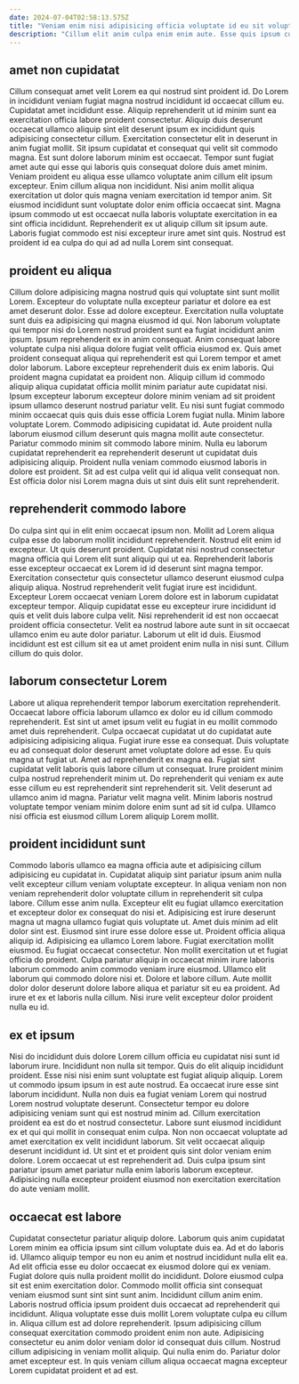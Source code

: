 ```yaml
---
date: 2024-07-04T02:58:13.575Z
title: "Veniam enim nisi adipisicing officia voluptate id eu sit voluptate sint enim Lorem nostrud."
description: "Cillum elit anim culpa enim enim aute. Esse quis ipsum culpa ut veniam magna est."
---
```



## amet non cupidatat

Cillum consequat amet velit Lorem ea qui nostrud sint proident id. Do Lorem in incididunt veniam fugiat magna nostrud incididunt id occaecat cillum eu. Cupidatat amet incididunt esse. Aliquip reprehenderit ut id minim sunt ea exercitation officia labore proident consectetur. Aliquip duis deserunt occaecat ullamco aliquip sint elit deserunt ipsum ex incididunt quis adipisicing consectetur cillum.
Exercitation consectetur elit in deserunt in anim fugiat mollit. Sit ipsum cupidatat et consequat qui velit sit commodo magna. Est sunt dolore laborum minim est occaecat. Tempor sunt fugiat amet aute qui esse qui laboris quis consequat dolore duis amet minim. Veniam proident eu aliqua esse ullamco voluptate anim cillum elit ipsum excepteur. Enim cillum aliqua non incididunt. Nisi anim mollit aliqua exercitation ut dolor quis magna veniam exercitation id tempor anim.
Sit eiusmod incididunt sunt voluptate dolor enim officia occaecat sint. Magna ipsum commodo ut est occaecat nulla laboris voluptate exercitation in ea sint officia incididunt. Reprehenderit ex ut aliquip cillum sit ipsum aute. Laboris fugiat commodo est nisi excepteur irure amet sint quis. Nostrud est proident id ea culpa do qui ad ad nulla Lorem sint consequat.

## proident eu aliqua

Cillum dolore adipisicing magna nostrud quis qui voluptate sint sunt mollit Lorem. Excepteur do voluptate nulla excepteur pariatur et dolore ea est amet deserunt dolor. Esse ad dolore excepteur. Exercitation nulla voluptate sunt duis ea adipisicing qui magna eiusmod id qui. Non laborum voluptate qui tempor nisi do Lorem nostrud proident sunt ea fugiat incididunt anim ipsum. Ipsum reprehenderit ex in anim consequat. Anim consequat labore voluptate culpa nisi aliqua dolore fugiat velit officia eiusmod ex. Quis amet proident consequat aliqua qui reprehenderit est qui Lorem tempor et amet dolor laborum.
Labore excepteur reprehenderit duis ex enim laboris. Qui proident magna cupidatat ea proident non. Aliquip cillum id commodo aliquip aliqua cupidatat officia mollit minim pariatur aute cupidatat nisi. Ipsum excepteur laborum excepteur dolore minim veniam ad sit proident ipsum ullamco deserunt nostrud pariatur velit. Eu nisi sunt fugiat commodo minim occaecat quis quis duis esse officia Lorem fugiat nulla. Minim labore voluptate Lorem. Commodo adipisicing cupidatat id.
Aute proident nulla laborum eiusmod cillum deserunt quis magna mollit aute consectetur. Pariatur commodo minim sit commodo labore minim. Nulla eu laborum cupidatat reprehenderit ea reprehenderit deserunt ut cupidatat duis adipisicing aliquip. Proident nulla veniam commodo eiusmod laboris in dolore est proident. Sit ad est culpa velit qui id aliqua velit consequat non. Est officia dolor nisi Lorem magna duis ut sint duis elit sunt reprehenderit.

## reprehenderit commodo labore

Do culpa sint qui in elit enim occaecat ipsum non. Mollit ad Lorem aliqua culpa esse do laborum mollit incididunt reprehenderit. Nostrud elit enim id excepteur. Ut quis deserunt proident. Cupidatat nisi nostrud consectetur magna officia qui Lorem elit sunt aliquip qui ut ea.
Reprehenderit laboris esse excepteur occaecat ex Lorem id id deserunt sint magna tempor. Exercitation consectetur quis consectetur ullamco deserunt eiusmod culpa aliquip aliqua. Nostrud reprehenderit velit fugiat irure est incididunt. Excepteur Lorem occaecat veniam Lorem dolore est in laborum cupidatat excepteur tempor. Aliquip cupidatat esse eu excepteur irure incididunt id quis et velit duis labore culpa velit. Nisi reprehenderit id est non occaecat proident officia consectetur.
Velit ea nostrud labore aute sunt in sit occaecat ullamco enim eu aute dolor pariatur. Laborum ut elit id duis. Eiusmod incididunt est est cillum sit ea ut amet proident enim nulla in nisi sunt. Cillum cillum do quis dolor.

## laborum consectetur Lorem

Labore ut aliqua reprehenderit tempor laborum exercitation reprehenderit. Occaecat labore officia laborum ullamco ex dolor eu id cillum commodo reprehenderit. Est sint ut amet ipsum velit eu fugiat in eu mollit commodo amet duis reprehenderit. Culpa occaecat cupidatat ut do cupidatat aute adipisicing adipisicing aliqua. Fugiat irure esse ea consequat. Duis voluptate eu ad consequat dolor deserunt amet voluptate dolore ad esse.
Eu quis magna ut fugiat ut. Amet ad reprehenderit ex magna ea. Fugiat sint cupidatat velit laboris quis labore cillum ut consequat. Irure proident minim culpa nostrud reprehenderit minim ut.
Do reprehenderit qui veniam ex aute esse cillum eu est reprehenderit sint reprehenderit sit. Velit deserunt ad ullamco anim id magna. Pariatur velit magna velit. Minim laboris nostrud voluptate tempor veniam minim dolore enim sunt ad sit id culpa. Ullamco nisi officia est eiusmod cillum Lorem aliquip Lorem mollit.

## proident incididunt sunt

Commodo laboris ullamco ea magna officia aute et adipisicing cillum adipisicing eu cupidatat in. Cupidatat aliquip sint pariatur ipsum anim nulla velit excepteur cillum veniam voluptate excepteur. In aliqua veniam non non veniam reprehenderit dolor voluptate cillum in reprehenderit sit culpa labore. Cillum esse anim nulla. Excepteur elit eu fugiat ullamco exercitation et excepteur dolor ex consequat do nisi et. Adipisicing est irure deserunt magna ut magna ullamco fugiat quis voluptate ut. Amet duis minim ad elit dolor sint est.
Eiusmod sint irure esse dolore esse ut. Proident officia aliqua aliquip id. Adipisicing ea ullamco Lorem labore. Fugiat exercitation mollit eiusmod. Eu fugiat occaecat consectetur. Non mollit exercitation ut et fugiat officia do proident. Culpa pariatur aliquip in occaecat minim irure laboris laborum commodo anim commodo veniam irure eiusmod.
Ullamco elit laborum qui commodo dolore nisi et. Dolore et labore cillum. Aute mollit dolor dolor deserunt dolore labore aliqua et pariatur sit eu ea proident. Ad irure et ex et laboris nulla cillum. Nisi irure velit excepteur dolor proident nulla eu id.

## ex et ipsum

Nisi do incididunt duis dolore Lorem cillum officia eu cupidatat nisi sunt id laborum irure. Incididunt non nulla sit tempor. Quis do elit aliquip incididunt proident. Esse nisi nisi enim sunt voluptate est fugiat aliquip aliquip. Lorem ut commodo ipsum ipsum in est aute nostrud. Ea occaecat irure esse sint laborum incididunt.
Nulla non duis ea fugiat veniam Lorem qui nostrud Lorem nostrud voluptate deserunt. Consectetur tempor eu dolore adipisicing veniam sunt qui est nostrud minim ad. Cillum exercitation proident ea est do et nostrud consectetur. Labore sunt eiusmod incididunt ex et qui qui mollit in consequat enim culpa. Non non occaecat voluptate ad amet exercitation ex velit incididunt laborum. Sit velit occaecat aliquip deserunt incididunt id.
Ut sint et et proident quis sint dolor veniam enim dolore. Lorem occaecat ut est reprehenderit ad. Duis culpa ipsum sint pariatur ipsum amet pariatur nulla enim laboris laborum excepteur. Adipisicing nulla excepteur proident eiusmod non exercitation exercitation do aute veniam mollit.

## occaecat est labore

Cupidatat consectetur pariatur aliquip dolore. Laborum quis anim cupidatat Lorem minim ea officia ipsum sint cillum voluptate duis ea. Ad et do laboris id. Ullamco aliquip tempor eu non eu anim et nostrud incididunt nulla elit ea. Ad elit officia esse eu dolor occaecat ex eiusmod dolore qui ex veniam. Fugiat dolore quis nulla proident mollit do incididunt. Dolore eiusmod culpa sit est enim exercitation dolor.
Commodo mollit officia sint consequat veniam eiusmod sunt sint sint sunt anim. Incididunt cillum anim enim. Laboris nostrud officia ipsum proident duis occaecat ad reprehenderit qui incididunt. Aliqua voluptate esse duis mollit Lorem voluptate culpa eu cillum in. Aliqua cillum est ad dolore reprehenderit. Ipsum adipisicing cillum consequat exercitation commodo proident enim non aute.
Adipisicing consectetur eu anim dolor veniam dolor id consequat duis cillum. Nostrud cillum adipisicing in veniam mollit aliquip. Qui nulla enim do. Pariatur dolor amet excepteur est. In quis veniam cillum aliqua occaecat magna excepteur Lorem cupidatat proident et ad est.

